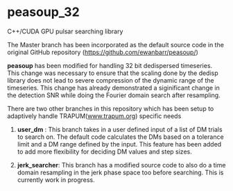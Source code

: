 peasoup_32
==========

C++/CUDA GPU pulsar searching library 

The Master branch has been incorporated as the default source code in the original GitHub repository  (https://github.com/ewanbarr/peasoup/)

**peasoup** has been modified for handling 32 bit dedispersed timeseries. This change was necessary to ensure that the scaling done by the dedisp library does not lead to severe compression of the dynamic range of the timeseries. This change has already demonstrated a siginificant change in the detection SNR while doing the Fourier domain search after resampling.


There are two other branches in this repository which has been setup to adaptively handle TRAPUM(www.trapum.org) specific needs

1. **user_dm** : This branch takes in a user defined input of a list of DM trials to search on. The default code calculates the DMs based on a tolerance limit and a DM range defined by the input. This feature has been added to add more flexibility for deciding DM values and step sizes. 

2. **jerk_searcher**: This branch has a modified source code to also do a time domain resampling in the jerk phase space too before searching. This is currently work in progress. 

